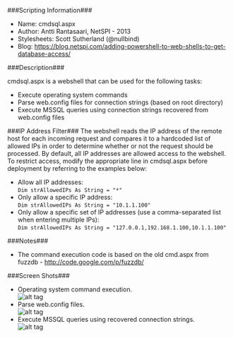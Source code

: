###Scripting Information###
* Name: cmdsql.aspx
* Author: Antti Rantasaari, NetSPI - 2013
* Stylesheets: Scott Sutherland (@nullbind)
* Blog: https://blog.netspi.com/adding-powershell-to-web-shells-to-get-database-access/

###Description###

cmdsql.aspx is a webshell that can be used for the following tasks:
* Execute operating system commands
* Parse web.config files for connection strings (based on root directory)
* Execute MSSQL queries using connection strings recovered from web.config files

###IP Address Filter###
The webshell reads the IP address of the remote host for each incoming request and compares it to a hardcoded list of allowed IPs in order to determine whether or not the request should be processed. By default, all IP addresses are allowed access to the webshell. To restrict access, modify the appropriate line in cmdsql.aspx before deployment by referring to the examples below:
* Allow all IP addresses:  
`Dim strAllowedIPs As String = "*"`
* Only allow a specific IP address:  
`Dim strAllowedIPs As String = "10.1.1.100"`
* Only allow a specific set of IP addresses (use a comma-separated list when entering multiple IPs):  
`Dim strAllowedIPs As String = "127.0.0.1,192.168.1.100,10.1.1.100"`

###Notes###
* The command execution code is based on the old cmd.aspx from fuzzdb - http://code.google.com/p/fuzzdb/

###Screen Shots###
* Operating system command execution.  
![alt tag](https://blog.netspi.com/images/Antti_Powershell_Web_Config_Parsing.png)
* Parse web.config files.  
![alt tag](https://blog.netspi.com/images/Antti_Powershell_SQL_Query_Execution.png)
* Execute MSSQL queries using recovered connection strings.  
![alt tag](https://blog.netspi.com/images/Antti_Powershell_The_Code.png)



